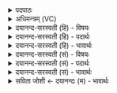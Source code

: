 <details><summary>पदपाठः</summary>

परि॑। वाज॑पति॒रिति॒ वाज॑ऽपतिः। क॒विः। अ॒ग्निः। ह॒व्यानि॑। अ॒क्र॒मी॒त्। दध॑त्। रत्ना॑नि। दा॒शुषे॑। २५।
</details>

<details><summary>अधिमन्त्रम् (VC)</summary>

- अग्निर्देवता
- सोमक ऋषिः
- निचृद्गायत्री
- षड्जः
</details>

<details><summary>दयानन्द-सरस्वती (हि) - विषयः</summary>

फिर गृहस्थ कैसा होवे, यह विषय अगले मन्त्र में कहा है ॥
</details>

<details><summary>दयानन्द-सरस्वती (हि) - पदार्थः</summary>

पदार्थान्वयभाषाः -  हे विद्वन् ! जो (वाजपतिः) अन्न आदि की रक्षा करने हारे गृहस्थों के समान (कविः) बहुदर्शी दाता गृहस्थ पुरुष (दाशुषे) दान देने योग्य विद्वान् के लिये (रत्नानि) सुवर्ण आदि उत्तम पदार्थ (दधत्) धारण करते हुए के समान (अग्निः) प्रकाशमान पुरुष (हव्यानि) देने योग्य वस्तुओं को (परि) सब ओर से (अक्रमीत्) प्राप्त होता है, उस को तू जान ॥२५ ॥
</details>

<details><summary>दयानन्द-सरस्वती (हि) - भावार्थः</summary>

भावार्थभाषाः -  इस मन्त्र में वाचकलुप्तोपमालङ्कार है। विद्वान् पुरुष को चाहिये कि अग्निविद्या के सहाय से पृथिवी के पदार्थों से धन को प्राप्त हो अच्छे मार्ग में खर्च कर और धर्मात्माओं को दान दे के विद्या के प्रचार से सब को सुख पहुँचावे ॥२५ ॥
</details>

<details><summary>दयानन्द-सरस्वती (सं) - विषयः</summary>

पुनर्गृहस्थः कीदृशो भवेदित्याह ॥
</details>

<details><summary>दयानन्द-सरस्वती (सं) - पदार्थः</summary>

पदार्थान्वयभाषाः -  हे विद्वन् ! यो वाजपतिः कविर्दाता गृहस्थो दाशुषे रत्नानि दधदिवाग्निर्हव्यानि पर्य्यक्रमीत् तं त्वं जानीहि ॥२५ ॥
</details>

<details><summary>दयानन्द-सरस्वती (सं) - भावार्थः</summary>

भावार्थभाषाः -  अत्र वाचकलुप्तोपमालङ्कारः। विद्वानग्निना पृथिवीस्थपदार्थेभ्यो धनं प्राप्य सुमार्गे सत्पात्रेभ्यो दत्त्वा विद्याप्रचारेण सर्वान् सुखयेत् ॥२५ ॥
</details>

<details><summary>सविता जोशी ← दयानन्दः (म) - भावार्थः</summary>

भावार्थभाषाः -  या मंत्रत वाचकलुप्तोपमालंकार आहे. विद्वान माणसांनी अग्निविद्येच्या साह्याने पृथ्वीवरील धन प्राप्त करून घ्यावे व चांगल्या कामासाठी खर्च करावे. धर्मात्मा लोकांना दान करावे व विद्येचा प्रसार करून सर्वांना सुख द्यावे.
</details>